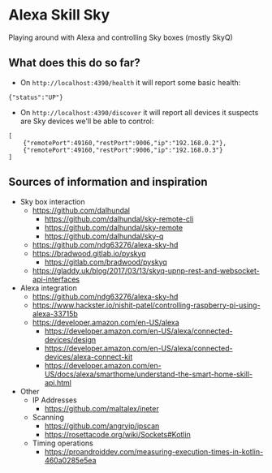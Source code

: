 # Alexa Skill Sky
Playing around with Alexa and controlling Sky boxes (mostly SkyQ)

## What does this do so far?
* On `http://localhost:4390/health` it will report some basic health:
```
{"status":"UP"}
```
* On `http://localhost:4390/discover` it will report all devices it suspects are Sky devices we'll be able to control: 
```
[
    {"remotePort":49160,"restPort":9006,"ip":"192.168.0.2"},
    {"remotePort":49160,"restPort":9006,"ip":"192.168.0.3"}
]
```

## Sources of information and inspiration
* Sky box interaction
  * https://github.com/dalhundal
    * https://github.com/dalhundal/sky-remote-cli
    * https://github.com/dalhundal/sky-remote 
    * https://github.com/dalhundal/sky-q
  * https://github.com/ndg63276/alexa-sky-hd
  * https://bradwood.gitlab.io/pyskyq
    * https://gitlab.com/bradwood/pyskyq
  * https://gladdy.uk/blog/2017/03/13/skyq-upnp-rest-and-websocket-api-interfaces
* Alexa integration
  * https://github.com/ndg63276/alexa-sky-hd
  * https://www.hackster.io/nishit-patel/controlling-raspberry-pi-using-alexa-33715b
  * https://developer.amazon.com/en-US/alexa
    * https://developer.amazon.com/en-US/alexa/connected-devices/design
    * https://developer.amazon.com/en-US/alexa/connected-devices/alexa-connect-kit
    * https://developer.amazon.com/en-US/docs/alexa/smarthome/understand-the-smart-home-skill-api.html
* Other
  * IP Addresses
    * https://github.com/maltalex/ineter
  * Scanning
    * https://github.com/angryip/ipscan
    * https://rosettacode.org/wiki/Sockets#Kotlin
  * Timing operations
    * https://proandroiddev.com/measuring-execution-times-in-kotlin-460a0285e5ea